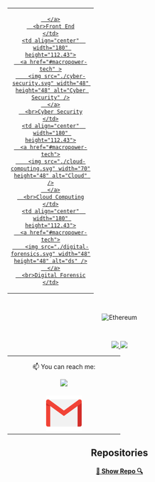 
<table align= "center">
  <tr>
     <td align="center" width="180" height="112.43">
      <a href="#macropower-tech" >
 
      </a>
      <br>Front End
    </td>
    <td align="center"  width="180" height="112.43">
      <a href="#macropower-tech" >
        <img src="./cyber-security.svg" width="48" height="48" alt="Cyber Security" />
      </a>
      <br>Cyber Security
    </td>
    <td align="center"  width="180" height="112.43">
      <a href="#macropower-tech">
        <img src="./cloud-computing.svg" width="70" height="48" alt="Cloud" />
      </a>
      <br>Cloud Computing
    </td>
    <td align="center"  width="180" height="112.43">
      <a href="#macropower-tech">
        <img src="./digital-forensics.svg" width="48" height="48" alt="ds" />
      </a>
      <br>Digital Forensic
    </td>
    
  </tr>
  
</table>
</br>

<p align="center">
    <img alt="Ethereum" src="https://avatars.githubusercontent.com/u/76637974?s=200&v=4" width="200" />
</p>

<!-- <table align= "center">
<td align="center"  width="240" height="112.43">
      <a href="#macropower-tech">
        <img height="250px" width="200px" src="./casino.gif"/>
      </a>
       <br>Casino roulette Project   
  
</td>
  
</table>
-->

</br>



<p align="center">
<a href="https://github.com/Levijovanatan">
  <img height="180em" src="https://github-readme-stats-eight-theta.vercel.app/api?username=Levijovanatan&show_icons=true&theme=algolia&include_all_commits=true&count_private=true"/>
  <img height="180em" src="https://github-readme-stats-eight-theta.vercel.app/api/top-langs/?username=Levijovanatan&layout=compact&langs_count=8&theme=algolia"/>
</a>
</p>

<table align= "center">
  <td align="center"  width="240" height="112.43">
   <p  style="margin-top:12px">
  📫 You can reach me:
     </P
  </br>
  <a href="https://www.linkedin.com/in/jovanat4nz/"><img src="https://cdn2.iconfinder.com/data/icons/social-media-2285/512/1_Linkedin_unofficial_colored_svg-128.png" width="80">
  </br>
  </br>
  <a href="mailto:levidjafu10@gmail.com"><img src="./gmail.png" width="80"></a>

</td>
</table>

<h2 align="center">Repositories</h2>

</p>

<h4 align="center">
  <a href="https://github.com/Levijovanatan?tab=repositories" title="Show Repositories">🔎 Show Repo 🔍</a>
</h4>

 </a>
